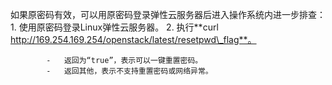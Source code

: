 如果原密码有效，可以用原密码登录弹性云服务器后进入操作系统内进一步排查：
        1.  使用原密码登录Linux弹性云服务器。
        2.  执行**curl http://169.254.169.254/openstack/latest/resetpwd\_flag**。

            -   返回为“true”，表示可以一键重置密码。
            -   返回其他，表示不支持重置密码或网络异常。
